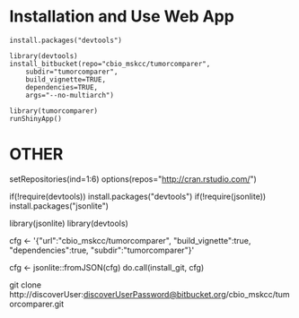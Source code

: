 # Installation and Use Web App 

    install.packages("devtools")
    
    library(devtools)
    install_bitbucket(repo="cbio_mskcc/tumorcomparer",
        subdir="tumorcomparer",
        build_vignette=TRUE,
        dependencies=TRUE,
        args="--no-multiarch")
        
    library(tumorcomparer)
    runShinyApp()

# OTHER
setRepositories(ind=1:6)
options(repos="http://cran.rstudio.com/")

if(!require(devtools)) install.packages("devtools")
if(!require(jsonlite)) install.packages("jsonlite")

library(jsonlite)
library(devtools)

cfg <- '{"url":"cbio_mskcc/tumorcomparer", "build_vignette":true, "dependencies":true, "subdir":"tumorcomparer"}'

cfg <- jsonlite::fromJSON(cfg)
do.call(install_git, cfg)


git clone http://discoverUser:discoverUserPassword@bitbucket.org/cbio_mskcc/tumorcomparer.git
